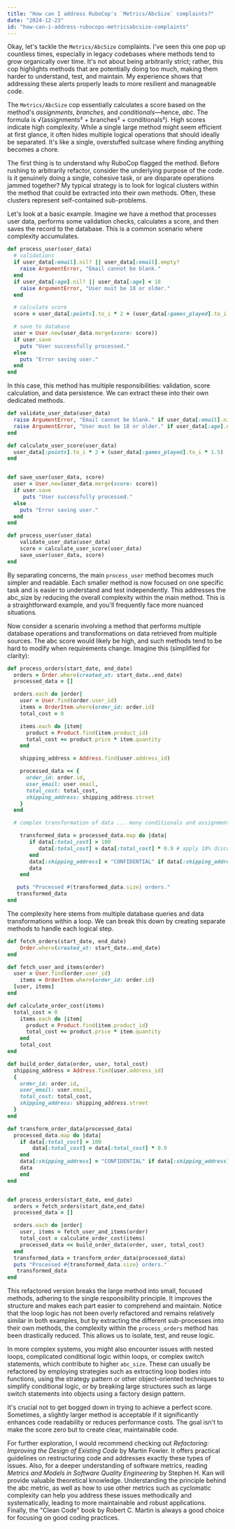 ```yaml
---
title: "How can I address RuboCop's `Metrics/AbcSize` complaints?"
date: "2024-12-23"
id: "how-can-i-address-rubocops-metricsabcsize-complaints"
---
```


Okay, let's tackle the `Metrics/AbcSize` complaints. I've seen this one pop up countless times, especially in legacy codebases where methods tend to grow organically over time. It's not about being arbitrarily strict; rather, this cop highlights methods that are potentially doing too much, making them harder to understand, test, and maintain. My experience shows that addressing these alerts properly leads to more resilient and manageable code.

The `Metrics/AbcSize` cop essentially calculates a score based on the method's *assignments*, *branches*, and *conditionals*—hence, *abc*. The formula is √(assignments² + branches² + conditionals²). High scores indicate high complexity. While a single large method might seem efficient at first glance, it often hides multiple logical operations that should ideally be separated. It's like a single, overstuffed suitcase where finding anything becomes a chore.

The first thing is to understand why RuboCop flagged the method. Before rushing to arbitrarily refactor, consider the underlying purpose of the code. Is it genuinely doing a single, cohesive task, or are disparate operations jammed together? My typical strategy is to look for logical clusters within the method that could be extracted into their own methods. Often, these clusters represent self-contained sub-problems.

Let's look at a basic example. Imagine we have a method that processes user data, performs some validation checks, calculates a score, and then saves the record to the database. This is a common scenario where complexity accumulates.

```ruby
def process_user(user_data)
  # validations
  if user_data[:email].nil? || user_data[:email].empty?
    raise ArgumentError, "Email cannot be blank."
  end
  if user_data[:age].nil? || user_data[:age] < 18
    raise ArgumentError, "User must be 18 or older."
  end

  # calculate score
  score = user_data[:points].to_i * 2 + (user_data[:games_played].to_i * 1.5)

  # save to database
  user = User.new(user_data.merge(score: score))
  if user.save
    puts "User successfully processed."
  else
    puts "Error saving user."
  end
end
```

In this case, this method has multiple responsibilities: validation, score calculation, and data persistence. We can extract these into their own dedicated methods.

```ruby
def validate_user_data(user_data)
  raise ArgumentError, "Email cannot be blank." if user_data[:email].nil? || user_data[:email].empty?
  raise ArgumentError, "User must be 18 or older." if user_data[:age].nil? || user_data[:age] < 18
end

def calculate_user_score(user_data)
  user_data[:points].to_i * 2 + (user_data[:games_played].to_i * 1.5)
end


def save_user(user_data, score)
  user = User.new(user_data.merge(score: score))
  if user.save
     puts "User successfully processed."
  else
    puts "Error saving user."
  end
end

def process_user(user_data)
    validate_user_data(user_data)
    score = calculate_user_score(user_data)
    save_user(user_data, score)
end
```

By separating concerns, the main `process_user` method becomes much simpler and readable. Each smaller method is now focused on one specific task and is easier to understand and test independently. This addresses the abc_size by reducing the overall complexity within the main method. This is a straightforward example, and you'll frequently face more nuanced situations.

Now consider a scenario involving a method that performs multiple database operations and transformations on data retrieved from multiple sources. The abc score would likely be high, and such methods tend to be hard to modify when requirements change. Imagine this (simplified for clarity):

```ruby
def process_orders(start_date, end_date)
  orders = Order.where(created_at: start_date..end_date)
  processed_data = []

  orders.each do |order|
    user = User.find(order.user_id)
    items = OrderItem.where(order_id: order.id)
    total_cost = 0

    items.each do |item|
      product = Product.find(item.product_id)
      total_cost += product.price * item.quantity
    end

    shipping_address = Address.find(user.address_id)

    processed_data << {
      order_id: order.id,
      user_email: user.email,
      total_cost: total_cost,
      shipping_address: shipping_address.street
    }
  end

  # complex transformation of data ... many conditionals and assignments

    transformed_data = processed_data.map do |data|
       if data[:total_cost] > 100
          data[:total_cost] = data[:total_cost] * 0.9 # apply 10% discount
       end
       data[:shipping_address] = "CONFIDENTIAL" if data[:shipping_address].start_with?("PRIVATE")
       data
    end

   puts "Processed #{transformed_data.size} orders."
   transformed_data
end

```

The complexity here stems from multiple database queries and data transformations within a loop. We can break this down by creating separate methods to handle each logical step.

```ruby
def fetch_orders(start_date, end_date)
    Order.where(created_at: start_date..end_date)
end

def fetch_user_and_items(order)
  user = User.find(order.user_id)
    items = OrderItem.where(order_id: order.id)
  [user, items]
end

def calculate_order_cost(items)
  total_cost = 0
    items.each do |item|
      product = Product.find(item.product_id)
      total_cost += product.price * item.quantity
    end
    total_cost
end

def build_order_data(order, user, total_cost)
  shipping_address = Address.find(user.address_id)
  {
    order_id: order.id,
    user_email: user.email,
    total_cost: total_cost,
    shipping_address: shipping_address.street
  }
end

def transform_order_data(processed_data)
  processed_data.map do |data|
    if data[:total_cost] > 100
        data[:total_cost] = data[:total_cost] * 0.9
    end
    data[:shipping_address] = "CONFIDENTIAL" if data[:shipping_address].start_with?("PRIVATE")
    data
    end
end


def process_orders(start_date, end_date)
  orders = fetch_orders(start_date,end_date)
  processed_data = []

  orders.each do |order|
    user, items = fetch_user_and_items(order)
    total_cost = calculate_order_cost(items)
    processed_data << build_order_data(order, user, total_cost)
  end
  transformed_data = transform_order_data(processed_data)
  puts "Processed #{transformed_data.size} orders."
   transformed_data
end

```

This refactored version breaks the large method into small, focused methods, adhering to the single responsibility principle. It improves the structure and makes each part easier to comprehend and maintain. Notice that the loop logic has not been overly refactored and remains relatively similar in both examples, but by extracting the different sub-processes into their own methods, the complexity within the `process_orders` method has been drastically reduced. This allows us to isolate, test, and reuse logic.

In more complex systems, you might also encounter issues with nested loops, complicated conditional logic within loops, or complex switch statements, which contribute to higher `abc_size`. These can usually be refactored by employing strategies such as extracting loop bodies into functions, using the strategy pattern or other object-oriented techniques to simplify conditional logic, or by breaking large structures such as large switch statements into objects using a factory design pattern.

It's crucial not to get bogged down in trying to achieve a perfect score. Sometimes, a slightly larger method is acceptable if it significantly enhances code readability or reduces performance costs. The goal isn't to make the score zero but to create clear, maintainable code.

For further exploration, I would recommend checking out *Refactoring: Improving the Design of Existing Code* by Martin Fowler. It offers practical guidelines on restructuring code and addresses exactly these types of issues. Also, for a deeper understanding of software metrics, reading *Metrics and Models in Software Quality Engineering* by Stephen H. Kan will provide valuable theoretical knowledge. Understanding the principle behind the abc metric, as well as how to use other metrics such as cyclomatic complexity can help you address these issues methodically and systematically, leading to more maintainable and robust applications. Finally, the "Clean Code" book by Robert C. Martin is always a good choice for focusing on good coding practices.
